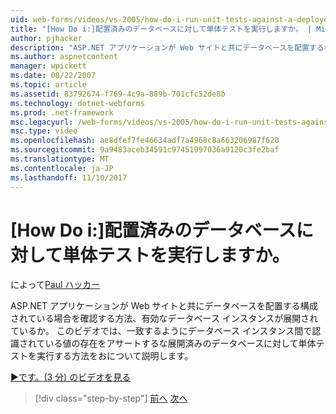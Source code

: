 ```yaml
---
uid: web-forms/videos/vs-2005/how-do-i-run-unit-tests-against-a-deployed-database
title: "[How Do i:]配置済みのデータベースに対して単体テストを実行しますか。 | Microsoft Docs"
author: pjhacker
description: "ASP.NET アプリケーションが Web サイトと共にデータベースを配置する構成されている場合を確認する方法、有効なデータベース インスタンスが展開されているか."
ms.author: aspnetcontent
manager: wpickett
ms.date: 08/22/2007
ms.topic: article
ms.assetid: 83792674-f769-4c9a-889b-701cfc52de8b
ms.technology: dotnet-webforms
ms.prod: .net-framework
msc.legacyurl: /web-forms/videos/vs-2005/how-do-i-run-unit-tests-against-a-deployed-database
msc.type: video
ms.openlocfilehash: ae8dfef7fe46634adf7a4968c8a663206987f620
ms.sourcegitcommit: 9a9483aceb34591c97451997036a9120c3fe2baf
ms.translationtype: MT
ms.contentlocale: ja-JP
ms.lasthandoff: 11/10/2017
---
```

<a name="how-do-i-run-unit-tests-against-a-deployed-database"></a>[How Do i:]配置済みのデータベースに対して単体テストを実行しますか。
====================
によって[Paul ハッカー](https://github.com/pjhacker)

ASP.NET アプリケーションが Web サイトと共にデータベースを配置する構成されている場合を確認する方法、有効なデータベース インスタンスが展開されているか。 このビデオでは、一致するようにデータベース インスタンス間で認識されている値の存在をアサートするな展開済みのデータベースに対して単体テストを実行する方法をおについて説明します。

[&#9654;です。(3 分) のビデオを見る](https://channel9.msdn.com/Blogs/ASP-NET-Site-Videos/how-do-i-run-unit-tests-against-a-deployed-database)

>[!div class="step-by-step"]
[前へ](how-do-i-deploy-a-web-application-during-a-team-build.md)
[次へ](how-do-i-enable-code-coverage-and-profiling-in-production-applications.md)

